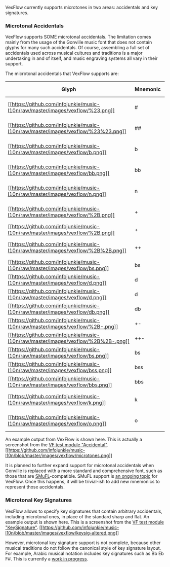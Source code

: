 VexFlow currently supports microtones in two areas: accidentals and key signatures.

### Microtonal Accidentals
VexFlow supports SOME microtonal accidentals. The limitation comes mainly from the usage of the Gonville music font that does not contain glyphs for many such accidentals. Of course, assembling a full set of accidentals used across musical cultures and traditions is a major undertaking in and of itself, and music engraving systems all vary in their support.

The microtonal accidentals that VexFlow supports are:

Glyph | Mnemonic | Description | Notation System(s)
----- | -------- | ----------- | ------------------
[[https://github.com/infojunkie/music-l10n/raw/master/images/vexflow/%23.png]] | # | sharp | Standard and all others
[[https://github.com/infojunkie/music-l10n/raw/master/images/vexflow/%23%23.png]] | ## | double sharp | Standard and all others
[[https://github.com/infojunkie/music-l10n/raw/master/images/vexflow/b.png]] | b | flat | Standard and all others
[[https://github.com/infojunkie/music-l10n/raw/master/images/vexflow/bb.png]] | bb | double flat | Standard and all others
[[https://github.com/infojunkie/music-l10n/raw/master/images/vexflow/n.png]] | n | natural | Standard and all others 
[[https://github.com/infojunkie/music-l10n/raw/master/images/vexflow/%2B.png]] | + | 1 quarter-tone sharp | Arabic / Stein-Zimmermann
[[https://github.com/infojunkie/music-l10n/raw/master/images/vexflow/%2B.png]] | + | 1 comma sharp | Turkish
[[https://github.com/infojunkie/music-l10n/raw/master/images/vexflow/%2B%2B.png]] | ++ | 3 quarter-tones sharp | Arabic / Stein-Zimmermann
[[https://github.com/infojunkie/music-l10n/raw/master/images/vexflow/bs.png]] | bs | 1 quarter-tone flat | Arabic
[[https://github.com/infojunkie/music-l10n/raw/master/images/vexflow/d.png]] | d | 1 quarter-tone flat | Stein-Zimmermann
[[https://github.com/infojunkie/music-l10n/raw/master/images/vexflow/d.png]] | d | 1 comma flat | Turkish
[[https://github.com/infojunkie/music-l10n/raw/master/images/vexflow/db.png]] | db | 3 quarter-tones flat | Stein-Zimmermann
[[https://github.com/infojunkie/music-l10n/raw/master/images/vexflow/%2B-.png]] | +- | 5 commas sharp | Turkish
[[https://github.com/infojunkie/music-l10n/raw/master/images/vexflow/%2B%2B-.png]] | ++- | 8 commas sharp | Turkish
[[https://github.com/infojunkie/music-l10n/raw/master/images/vexflow/bs.png]] | bs | 5 commas flat | Turkish
[[https://github.com/infojunkie/music-l10n/raw/master/images/vexflow/bss.png]] | bss | 8 commas flat | Turkish
[[https://github.com/infojunkie/music-l10n/raw/master/images/vexflow/bbs.png]] | bbs | Unknown | Unknown
[[https://github.com/infojunkie/music-l10n/raw/master/images/vexflow/k.png]] | k | 2-3 commas flat (koron) | Iranian
[[https://github.com/infojunkie/music-l10n/raw/master/images/vexflow/o.png]] | o | 2-3 commas sharp (sori) | Iranian
  

An example output from VexFlow is shown here. This is actually a screenshot from the [VF test module "Accidental"](https://github.com/0xfe/vexflow/blob/master/tests/accidental_tests.js#L302).
[[https://github.com/infojunkie/music-l10n/blob/master/images/vexflow/microtones.png]]

It is planned to further expand support for microtonal accidentals when Gonville is replaced with a more standard and comprehensive font, such as those that are [SMuFL](http://www.smufl.org/)-compatible. SMuFL support is [an ongoing topic](https://github.com/0xfe/vexflow/issues/350) for VexFlow. Once this happens, it will be trivial-ish to add new mnemonics to represent those accidentals.

### Microtonal Key Signatures
VexFlow allows to specify key signatures that contain arbitrary accidentals, including microtonal ones, in place of the standard sharp and flat. An example output is shown here. This is a screenshot from the [VF test module "KeySignature"](https://github.com/0xfe/vexflow/blob/master/tests/keysignature_tests.js#L165).
[[https://github.com/infojunkie/music-l10n/blob/master/images/vexflow/keysig-altered.png]]

However, microtonal key signature support is not complete, because other musical traditions do not follow the canonical style of key signature layout. For example, Arabic musical notation includes key signatures such as Bb Eb F#. This is currently a [work in progress](https://github.com/0xfe/vexflow/issues/328). 
